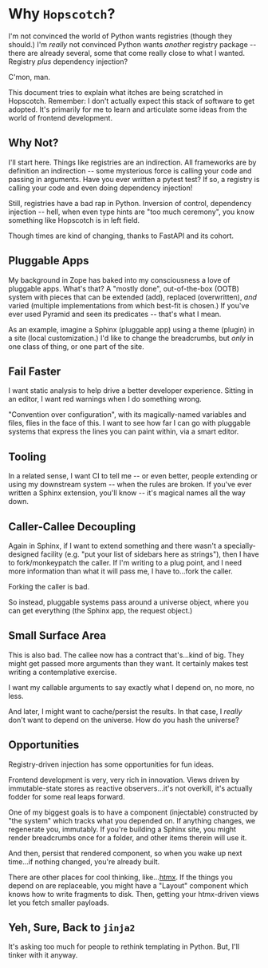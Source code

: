 # Why `Hopscotch`?

I'm not convinced the world of Python wants registries (though they should.)
I'm _really_ not convinced Python wants _another_ registry package -- there are already several, some that come really close to what I wanted.
Registry _plus_ dependency injection?

C'mon, man.

This document tries to explain what itches are being scratched in Hopscotch.
Remember: I don't actually expect this stack of software to get adopted.
It's primarily for me to learn and articulate some ideas from the world of frontend development.

## Why Not?

I'll start here.
Things like registries are an indirection.
All frameworks are by definition an indirection -- some mysterious force is calling your code and passing in arguments.
Have you ever written a pytest test?
If so, a registry is calling your code and even doing dependency injection!

Still, registries have a bad rap in Python.
Inversion of control, dependency injection -- hell, when even type hints are "too much ceremony", you know something like Hopscotch is in left field.

Though times are kind of changing, thanks to FastAPI and its cohort.

## Pluggable Apps

My background in Zope has baked into my consciousness a love of pluggable apps.
What's that?
A "mostly done", out-of-the-box (OOTB) system with pieces that can be extended (add), replaced (overwritten), _and_ varied (multiple implementations from which best-fit is chosen.)
If you've ever used Pyramid and seen its predicates -- that's what I mean.

As an example, imagine a Sphinx (pluggable app) using a theme (plugin) in a site (local customization.)
I'd like to change the breadcrumbs, but _only_ in one class of thing, or one part of the site.

## Fail Faster

I want static analysis to help drive a better developer experience.
Sitting in an editor, I want red warnings when I do something wrong.

"Convention over configuration", with its magically-named variables and files, flies in the face of this.
I want to see how far I can go with pluggable systems that express the lines you can paint within, via a smart editor.

## Tooling

In a related sense, I want CI to tell me -- or even better, people extending or using my downstream system -- when the rules are broken.
If you've ever written a Sphinx extension, you'll know -- it's magical names all the way down.

## Caller-Callee Decoupling

Again in Sphinx, if I want to extend something and there wasn't a specially-designed facility (e.g. "put your list of sidebars here as strings"), then I have to fork/monkeypatch the caller.
If I'm writing to a plug point, and I need more information than what it will pass me, I have to...fork the caller.

Forking the caller is bad.

So instead, pluggable systems pass around a universe object, where you can get everything (the Sphinx app, the request object.)

## Small Surface Area

This is also bad.
The callee now has a contract that's...kind of big.
They might get passed more arguments than they want.
It certainly makes test writing a contemplative exercise.

I want my callable arguments to say exactly what I depend on, no more, no less.

And later, I might want to cache/persist the results.
In that case, I _really_ don't want to depend on the universe.
How do you hash the universe?

## Opportunities

Registry-driven injection has some opportunities for fun ideas.

Frontend development is very, very rich in innovation.
Views driven by immutable-state stores as reactive observers...it's not overkill, it's actually fodder for some real leaps forward.

One of my biggest goals is to have a component (injectable) constructed by "the system" which tracks what you depended on.
If anything changes, we regenerate you, immutably.
If you're building a Sphinx site, you might render breadcrumbs once for a folder, and other items therein will use it.

And then, persist that rendered component, so when you wake up next time...if nothing changed, you're already built.

There are other places for cool thinking, like...[htmx](https://www.htmx.org).
If the things you depend on are replaceable, you might have a "Layout" component which knows how to write fragments to disk.
Then, getting your htmx-driven views let you fetch smaller payloads.

## Yeh, Sure, Back to `jinja2`

It's asking too much for people to rethink templating in Python.
But, I'll tinker with it anyway.
